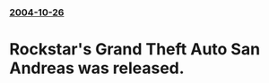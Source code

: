 ### [2004-10-26](/news/2004/10/26/index.md)

#  Rockstar's Grand Theft Auto San Andreas was released.



